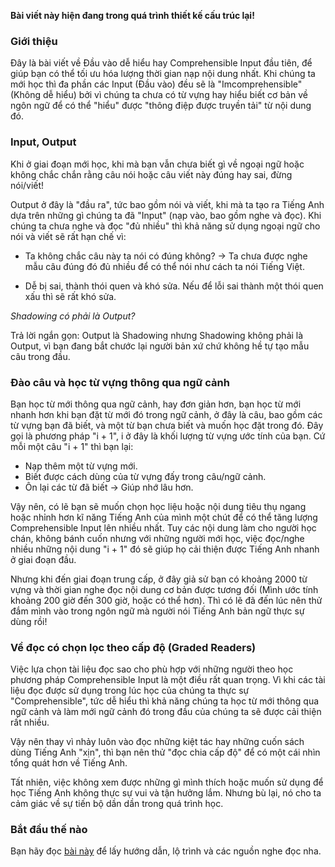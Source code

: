 **Bài viết này hiện đang trong quá trình thiết kế cấu trúc lại!**

### Giới thiệu

Đây là bài viết về Đầu vào dễ hiểu hay Comprehensible Input đầu tiên, để giúp bạn có thể tối ưu hóa lượng thời gian nạp nội dung nhất. Khi chúng ta mới học thì đa phần các Input (Đầu vào) đều sẽ là "Imcomprehensible" (Không dễ hiểu) bởi vì chúng ta chưa có từ vựng hay hiểu biết cơ bản về ngôn ngữ để có thể "hiểu" được "thông điệp được truyền tải" từ nội dung đó.

### Input, Output

Khi ở giai đoạn mới học, khi mà bạn vẫn chưa biết gì về ngoại ngữ hoặc không chắc chắn rằng câu nói hoặc câu viết này đúng hay sai, đừng nói/viết!

Output ở đây là "đầu ra", tức bao gồm nói và viết, khi mà ta tạo ra Tiếng Anh dựa trên những gì chúng ta đã "Input" (nạp vào, bao gồm nghe và đọc). Khi chúng ta chưa nghe và đọc "đủ nhiều" thì khả năng sử dụng ngoại ngữ cho nói và viết sẽ rất hạn chế vì:

- Ta không chắc câu này ta nói có đúng không? -> Ta chưa được nghe mẫu câu đúng đó đủ nhiều để có thể nói như cách ta nói Tiếng Việt.

- Dễ bị sai, thành thói quen và khó sửa. Nếu để lỗi sai thành một thói quen xấu thì sẽ rất khó sửa.

_Shadowing có phải là Output?_

Trả lời ngắn gọn: Output là Shadowing nhưng Shadowing không phải là Output, vì bạn đang bắt chước lại người bản xứ chứ không hề tự tạo mẫu câu trong đầu.

### Đào câu và học từ vựng thông qua ngữ cảnh

Bạn học từ mới thông qua ngữ cảnh, hay đơn giản hơn, bạn học từ mới nhanh hơn khi bạn đặt từ mới đó trong ngữ cảnh, ở đây là câu, bao gồm các từ vựng bạn đã biết, và một từ bạn chưa biết và muốn học đặt trong đó. Đây gọi là phương pháp "i + 1", i ở đây là khối lượng từ vựng ước tính của bạn. Cứ mỗi một câu "i + 1" thì bạn lại:

- Nạp thêm một từ vựng mới.
- Biết được cách dùng của từ vựng đấy trong câu/ngữ cảnh.
- Ôn lại các từ đã biết -> Giúp nhớ lâu hơn.

Vậy nên, có lẽ bạn sẽ muốn chọn học liệu hoặc nội dung tiêu thụ ngang hoặc nhỉnh hơn kĩ năng Tiếng Anh của mình một chút để có thể tăng lượng Comprehensible Input lên nhiều nhất. Tuy các nội dung làm cho người học chán, không bánh cuốn nhưng với những người mới học, việc đọc/nghe nhiều những nội dung "i + 1" đó sẽ giúp họ cải thiện được Tiếng Anh nhanh ở giai đoạn đầu.

Nhưng khi đến giai đoạn trung cấp, ở đây giả sử bạn có khoảng 2000 từ vựng và thời gian nghe đọc nội dung cơ bản được tương đối (Mình ước tính khoảng 200 giờ đến 300 giờ, hoặc có thể hơn). Thì có lẽ đã đến lúc nên thử đắm mình vào trong ngôn ngữ mà người nói Tiếng Anh bản ngữ thực sự dùng rồi!

### Về đọc có chọn lọc theo cấp độ (Graded Readers)

Việc lựa chọn tài liệu đọc sao cho phù hợp với những người theo học phương pháp Comprehensible Input là một điều rất quan trọng. Vì khi các tài liệu đọc được sử dụng trong lúc học của chúng ta thực sự "Comprehensible", tức dễ hiểu thì khả năng chúng ta học từ mới thông qua ngữ cảnh và làm mới ngữ cảnh đó trong đầu của chúng ta sẽ được cải thiện rất nhiều.

Vậy nên thay vì nhảy luôn vào đọc những kiệt tác hay những cuốn sách dùng Tiếng Anh "xịn", thì bạn nên thử "đọc chia cấp độ" để có một cái nhìn tổng quát hơn về Tiếng Anh.

Tất nhiên, việc không xem được những gì mình thích hoặc muốn sử dụng để học Tiếng Anh không thực sự vui và tận hưởng lắm. Nhưng bù lại, nó cho ta cảm giác về sự tiến bộ dần dần trong quá trình học.


### Bắt đầu thế nào

Bạn hãy đọc [bài này](input-guide.md) để lấy hướng dẫn, lộ trình và các nguồn nghe đọc nha.